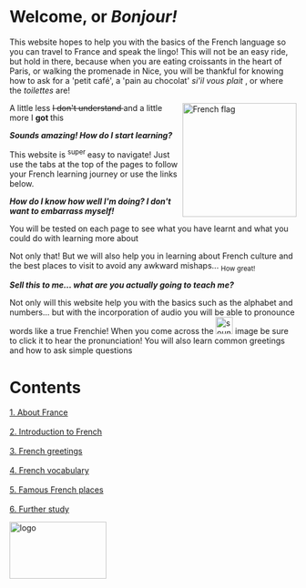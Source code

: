 <h1> <strong> Welcome, or <i> Bonjour! </i> </strong> </h1>
<body> 
  This website hopes to help you with the basics of the French language so you can travel to France and speak the lingo! 
  This will not be an easy ride, but hold in there, because when you are eating croissants in the heart of Paris, or walking the promenade in Nice, you will be thankful for knowing how to ask for a 'petit café', a 'pain au chocolat' <i> si'il vous plait </i>, or where the <i> toilettes </i> are! 
  <p> <img src="https://upload.wikimedia.org/wikipedia/commons/thumb/6/63/N%C3%A9cropole_nationale_de_Sigolsheim_2013_38.jpg/1920px-N%C3%A9cropole_nationale_de_Sigolsheim_2013_38.jpg" alt="French flag" style="float:right;width:200px;height:200px;" >
   A little less <strike> I don't understand </strike> and a little more I <strong> got </strong> this </p>
  </body>
<p>
  <strong> <i> Sounds amazing! How do I start learning? </i> </strong> 
  </p> <p>
  This website is <sup> super </sup> easy to navigate! Just use the tabs at the top of the pages to follow your French learning journey or use the links below. </p>
  <p> <strong> <i> How do I know how well I'm doing? I don't want to embarrass myself! </i> </strong> </p>
  <p> You will be tested on each page to see what you have learnt and what you could do with learning more about </p>
  <p> Not only that! But we will also help you in learning about French culture and the best places to visit to avoid any awkward mishaps... <sub> How great!</sub> </p>
<p> <strong> <i> Sell this to me... what are you actually going to teach me? </i> </strong> </p>
<p> Not only will this website help you with the basics such as the alphabet and numbers... but with the incorporation of audio you will be able to pronounce words like a true Frenchie! When you come across the <img src="https://upload.wikimedia.org/wikipedia/commons/thumb/d/d6/Emoji_u1f509.svg/70px-Emoji_u1f509.svg.png" alt= "sound image" width="30" height="30" > image be sure to click it to hear the pronunciation! You will also learn common greetings and how to ask simple questions </p>
<p> </p>
<h1> Contents </h1> 
<body>
  <a  href="https://georginah2.github.io/SML5202-final-Hutt/page2.html" > 1. About France </a> <br> <br>
  <a  href="https://georginah2.github.io/SML5202-final-Hutt/page3.html" > 2. Introduction to French  </a> <br> <br>
   <a  href="https://georginah2.github.io/SML5202-final-Hutt/page4.html" > 3. French greetings </a> <br> <br>
  <a  href="https://georginah2.github.io/SML5202-final-Hutt/page5.html" > 4. French vocabulary </a> <br> <br>
 <a  href="https://georginah2.github.io/SML5202-final-Hutt/page6.html" > 5. Famous French places  </a> <br> <br>
  <a  href= "https://georginah2.github.io/SML5202-final-Hutt/page7.html"> 6. Further study </a> <br>
 </body>
<p> </p>
<p> </p>
<p> </p>
<p> </p>
<p> </p>
<img  src="https://lh3.googleusercontent.com/6YD0zyhoGsxyLcPUsh7hfqE8seiPtd0eQa5S8hI-ebwZnc4RgYEHy3v-ARqhbfVb9jfySXDCM8tL2EBzPn5GiFx04Pw028rqvB0CDZzICY1htyYX4XNcb2KKzpadiuKApC-2JKl8jw=w2400" alt= "logo" height="100" width= "170" style="vertical-align:middle">
